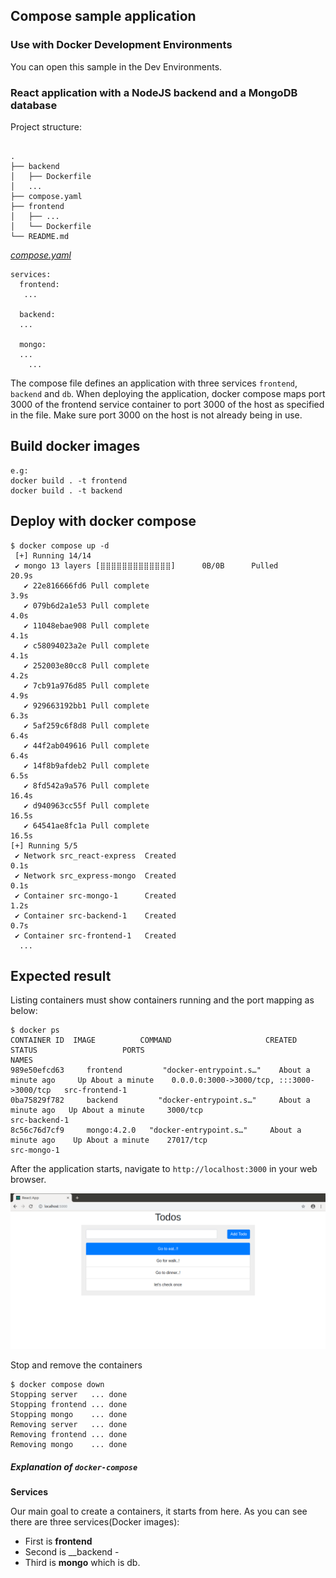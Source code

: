 ## Compose sample application

### Use with Docker Development Environments

You can open this sample in the Dev Environments.

### React application with a NodeJS backend and a MongoDB database

Project structure:
```

.
├── backend
│   ├── Dockerfile
│   ...
├── compose.yaml
├── frontend
│   ├── ...
│   └── Dockerfile
└── README.md
```

[_compose.yaml_](compose.yaml)
```
services:
  frontend:
   ... 

  backend:
  ...

  mongo:
  ...
    ...
```
The compose file defines an application with three services `frontend`, `backend` and `db`.
When deploying the application, docker compose maps port 3000 of the frontend service container to port 3000 of the host as specified in the file.
Make sure port 3000 on the host is not already being in use.

## Build docker images
```
e.g:
docker build . -t frontend
docker build . -t backend
```


## Deploy with docker compose

```
$ docker compose up -d
 [+] Running 14/14
 ✔ mongo 13 layers [⣿⣿⣿⣿⣿⣿⣿⣿⣿⣿⣿⣿⣿]      0B/0B      Pulled                                      20.9s 
   ✔ 22e816666fd6 Pull complete                                                                                   3.9s 
   ✔ 079b6d2a1e53 Pull complete                                                                                   4.0s 
   ✔ 11048ebae908 Pull complete                                                                                   4.1s 
   ✔ c58094023a2e Pull complete                                                                                   4.1s 
   ✔ 252003e80cc8 Pull complete                                                                                   4.2s 
   ✔ 7cb91a976d85 Pull complete                                                                                   4.9s 
   ✔ 929663192bb1 Pull complete                                                                                   6.3s 
   ✔ 5af259c6f8d8 Pull complete                                                                                    6.4s 
   ✔ 44f2ab049616 Pull complete                                                                                   6.4s 
   ✔ 14f8b9afdeb2 Pull complete                                                                                    6.5s 
   ✔ 8fd542a9a576 Pull complete                                                                                  16.4s 
   ✔ d940963cc55f Pull complete                                                                                  16.5s 
   ✔ 64541ae8fc1a Pull complete                                                                                  16.5s 
[+] Running 5/5
 ✔ Network src_react-express  Created                                                                             0.1s 
 ✔ Network src_express-mongo  Created                                                                              0.1s 
 ✔ Container src-mongo-1      Created                                                                             1.2s 
 ✔ Container src-backend-1    Created                                                                              0.7s 
 ✔ Container src-frontend-1   Created  
  ...

```

## Expected result

Listing containers must show containers running and the port mapping as below:
```
$ docker ps
CONTAINER ID  IMAGE          COMMAND                     CREATED                 STATUS                   PORTS                                                    NAMES
989e50efcd63     frontend         "docker-entrypoint.s…"    About a minute ago     Up About a minute    0.0.0.0:3000->3000/tcp, :::3000->3000/tcp   src-frontend-1
0ba75829f782     backend         "docker-entrypoint.s…"     About a minute ago   Up About a minute     3000/tcp                                                   src-backend-1
8c56c76d7cf9     mongo:4.2.0   "docker-entrypoint.s…"     About a minute ago    Up About a minute    27017/tcp                                                  src-mongo-1
```

After the application starts, navigate to `http://localhost:3000` in your web browser.

![page](./output.png)

Stop and remove the containers
```
$ docker compose down
Stopping server   ... done
Stopping frontend ... done
Stopping mongo    ... done
Removing server   ... done
Removing frontend ... done
Removing mongo    ... done
```

##### Explanation of `docker-compose`
__Services__

Our main goal to create a containers, it starts from here. As you can see there are three services(Docker images): 
- First is __frontend__ 
- Second is __backend -
- Third is __mongo__ which is db.